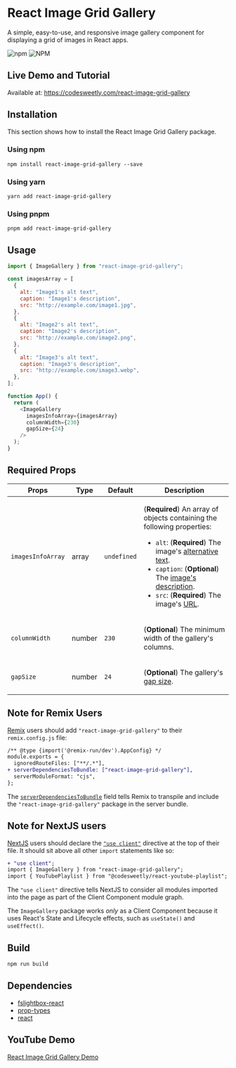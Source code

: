 # React Image Grid Gallery

A simple, easy-to-use, and responsive image gallery component for displaying a grid of images in React apps.

![npm](https://img.shields.io/npm/v/react-image-grid-gallery) ![NPM](https://img.shields.io/npm/l/react-image-grid-gallery)

## Live Demo and Tutorial

Available at: https://codesweetly.com/react-image-grid-gallery

## Installation

This section shows how to install the React Image Grid Gallery package.

### Using npm

```
npm install react-image-grid-gallery --save
```

### Using yarn

```
yarn add react-image-grid-gallery
```

### Using pnpm

```
pnpm add react-image-grid-gallery
```

## Usage

```js
import { ImageGallery } from "react-image-grid-gallery";

const imagesArray = [
  {
    alt: "Image1's alt text",
    caption: "Image1's description",
    src: "http://example.com/image1.jpg",
  },
  {
    alt: "Image2's alt text",
    caption: "Image2's description",
    src: "http://example.com/image2.png",
  },
  {
    alt: "Image3's alt text",
    caption: "Image3's description",
    src: "http://example.com/image3.webp",
  },
];

function App() {
  return (
    <ImageGallery
      imagesInfoArray={imagesArray}
      columnWidth={230}
      gapSize={24}
    />
  );
}
```

## Required Props

<table>
<thead>
<tr>
<th>Props</th>
<th>Type</th>
<th>Default</th>
<th>Description</th>
</tr>
</thead>
<tbody>
<tr>
<td><code>imagesInfoArray</code></td>
<td>array</td>
<td><code>undefined</code></td>
<td>

(**Required**) An array of objects containing the following properties:

- `alt`: (**Required**) The image's [alternative text](https://webaim.org/techniques/alttext).
- `caption`: (**Optional**) The [image's description](https://www.studysmarter.co.uk/explanations/english/blog/image-caption).
- `src`: (**Required**) The image's [URL](https://codesweetly.com/web-address-url).

</td>
</tr>
<tr>
<td><code>columnWidth</code></td>
<td>number</td>
<td><code>230</code></td>
<td>

(**Optional**) The minimum width of the gallery's columns.

</td>
</tr>
<tr>
<td><code>gapSize</code></td>
<td>number</td>
<td><code>24</code></td>
<td>

(**Optional**) The gallery's [gap size](https://codesweetly.com/css-gap-property).

</td>
</tr>
</tbody>
</table>

## Note for Remix Users

[Remix](https://remix.run/docs/en/1.19.0) users should add `"react-image-grid-gallery"` to their `remix.config.js` file:

```diff
/** @type {import('@remix-run/dev').AppConfig} */
module.exports = {
  ignoredRouteFiles: ["**/.*"],
+ serverDependenciesToBundle: ["react-image-grid-gallery"],
  serverModuleFormat: "cjs",
};
```

The [`serverDependenciesToBundle`](https://remix.run/docs/en/1.19.0/file-conventions/remix-config#serverdependenciestobundle) field tells Remix to transpile and include the `"react-image-grid-gallery"` package in the server bundle.

## Note for NextJS users

[NextJS](https://nextjs.org/) users should declare the [`"use client"`](https://nextjs.org/docs/getting-started/react-essentials#the-use-client-directive) directive at the top of their file. It should sit above all other `import` statements like so:

```diff
+ "use client";
import { ImageGallery } from "react-image-grid-gallery";
import { YouTubePlaylist } from "@codesweetly/react-youtube-playlist";
```

The `"use client"` directive tells NextJS to consider all modules imported into the page as part of the Client Component module graph.

The `ImageGallery` package works _only_ as a Client Component because it uses React's State and Lifecycle effects, such as `useState()` and `useEffect()`.

## Build

```bash
npm run build
```

## Dependencies

- [fslightbox-react](https://github.com/banthagroup/fslightbox-react)
- [prop-types](https://github.com/facebook/prop-types)
- [react](https://github.com/facebook/react)

## YouTube Demo

[React Image Grid Gallery Demo](https://youtu.be/WoqO2AFxEMY)
